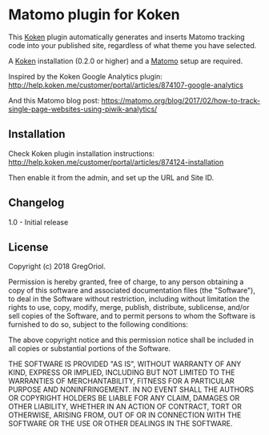 Matomo plugin for Koken
=================================

This [Koken](http://koken.me) plugin automatically generates and inserts Matomo tracking code into your published site, regardless of what theme you have selected.

A [Koken](http://koken.me) installation (0.2.0 or higher) and a [Matomo](https://matomo.org) setup are required.

Inspired by the Koken Google Analytics plugin: http://help.koken.me/customer/portal/articles/874107-google-analytics

And this Matomo blog post:
https://matomo.org/blog/2017/02/how-to-track-single-page-websites-using-piwik-analytics/

Installation
---------

Check Koken plugin installation instructions:
http://help.koken.me/customer/portal/articles/874124-installation

Then enable it from the admin, and set up the URL and Site ID.

Changelog
---------

1.0 - Initial release

License
-------

Copyright (c) 2018 GregOriol.

Permission is hereby granted, free of charge, to any person obtaining a copy
of this software and associated documentation files (the "Software"), to deal
in the Software without restriction, including without limitation the rights
to use, copy, modify, merge, publish, distribute, sublicense, and/or sell
copies of the Software, and to permit persons to whom the Software is
furnished to do so, subject to the following conditions:

The above copyright notice and this permission notice shall be included in
all copies or substantial portions of the Software.

THE SOFTWARE IS PROVIDED "AS IS", WITHOUT WARRANTY OF ANY KIND, EXPRESS OR
IMPLIED, INCLUDING BUT NOT LIMITED TO THE WARRANTIES OF MERCHANTABILITY,
FITNESS FOR A PARTICULAR PURPOSE AND NONINFRINGEMENT. IN NO EVENT SHALL THE
AUTHORS OR COPYRIGHT HOLDERS BE LIABLE FOR ANY CLAIM, DAMAGES OR OTHER
LIABILITY, WHETHER IN AN ACTION OF CONTRACT, TORT OR OTHERWISE, ARISING FROM,
OUT OF OR IN CONNECTION WITH THE SOFTWARE OR THE USE OR OTHER DEALINGS IN
THE SOFTWARE.
